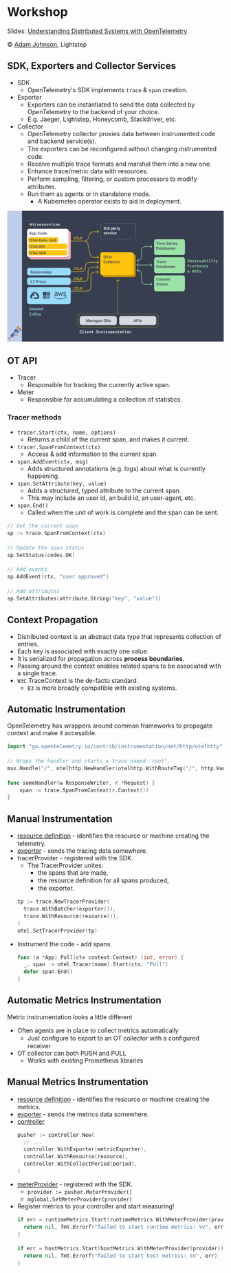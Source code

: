 # Workshop

Slides: [Understanding Distributed Systems with OpenTelemetry](doc/OT-Workshop-Fib-example.pdf)

© [Adam Johnson](https://bit.ly/3wigdFJ), Lightstep

## SDK, Exporters and Collector Services

- SDK
  - OpenTelemetry's SDK implements `trace` & `span` creation.
- Exporter
  - Exporters can be instantiated to send the data collected by OpenTelemetry to the backend of your choice.
  - E.g. Jaeger, Lightstep, Honeycomb, Stackdriver, etc.
- Collector
  - OpenTelemetry collector proxies data between instrumented code and backend service(s).
  - The exporters
can be reconﬁgured without changing instrumented code.
  - Receive multiple trace formats and marshal them into a new one.
  - Enhance trace/metric data with resources.
  - Perform sampling, ﬁltering, or custom processors to modify attributes.
  - Run them as agents or in standalone mode.
    - A Kubernetes operator exists to aid in deployment.

![meterProvider](OT-collector.png)

## OT API
- Tracer
  - Responsible for tracking the currently active span.
- Meter
  - Responsible for accumulating a collection of statistics.

### Tracer methods

 - `tracer.Start(ctx, name, options)`
   - Returns a child of the current span, and makes it current.
 - `tracer.SpanFromContext(ctx)`
   - Access & add information to the current span.
 - `span.AddEvent(ctx, msg)`
   - Adds structured annotations (e.g. logs) about what is currently happening.
 - `span.SetAttribute(key, value)`
   - Adds a structured, typed attribute to the current span.
   - This may include an user id, an build id, an user-agent, etc.
- `span.End()`
  - Called when the unit of work is complete and the span can be sent.

```go
// Get the current span
sp := trace.SpanFromContext(ctx)

// Update the span status
sp.SetStatus(codes.OK)

// Add events
sp.AddEvent(ctx, "user approved")

// Add attributes
sp.SetAttributes(attribute.String("key", "value"))
```

## Context Propagation
- Distributed context is an abstract data type that represents collection of entries.
- Each key is associated with exactly one value.
- It is serialized for propagation across **process boundaries**.
- Passing around the context enables related spans to be associated with a single trace.
- `W3C` TraceContext is the de-facto standard.
  - `B3` is more broadly compatible with existing systems.

## Automatic Instrumentation

OpenTelemetry has wrappers around common frameworks to propagate context and make it accessible.
```go
import "go.opentelemetry.io/contrib/instrumentation/net/http/otelhttp"

// Wraps the handler and starts a trace named 'root'.
mux.Handle("/", otelhttp.NewHandler(otelhttp.WithRouteTag("/", http.HandlerFunc(someHandler)), "root", otelhttp.WithPublicEndpoint()))

func someHandler(w ResponseWriter, r *Request) {
    span := trace.SpanFromContext(r.Context())
}
```

## Manual Instrumentation

 - [resource deﬁnition](../cmd/stdout/loop/resource.go) - identiﬁes the resource or machine creating the telemetry.
 - [exporter](../cmd/stdout/loop/exporter.go) - sends the tracing data somewhere.
 - tracerProvider - registered with the SDK.
   - The TracerProvider unites:
     - the spans that are made,
     - the resource deﬁnition for all spans produced, 
     - the exporter.
    ```go
    tp := trace.NewTracerProvider(
      trace.WithBatcher(exporter()),
      trace.WithResource(resource()),
    )
    otel.SetTracerProvider(tp)
    ```
 - Instrument the code - add spans.
    ```go
    func (a *App) Poll(ctx context.Context) (int, error) {
      _, span := otel.Tracer(name).Start(ctx, "Poll")
      defer span.End()
    }
    ```

## Automatic Metrics Instrumentation

Metric instrumentation looks a little different

- Often agents are in place to collect metrics automatically
  - Just conﬁgure to export to an OT collector with a conﬁgured receiver
- OT collector can both PUSH and PULL
  - Works with existing Prometheus libraries

## Manual Metrics Instrumentation

 - [resource deﬁnition](../cmd/otconf/config.go#L127) - identiﬁes the resource or machine creating the metrics.
 - [exporter](../cmd/otconf/exporter.go#L35) - sends the metrics data somewhere.
 - [controller](../cmd/otconf/metrics.go#L36)
    ```go
    pusher := controller.New(
      // ...
      controller.WithExporter(metricExporter),
      controller.WithResource(resource),
      controller.WithCollectPeriod(period),
    )
    ```
 - [meterProvider](../cmd/otconf/metrics.go#L50) - registered with the SDK.
   - `provider := pusher.MeterProvider()`
   - `mglobal.SetMeterProvider(provider)`
 - Register metrics to your controller and start measuring!
    ```go
    if err = runtimeMetrics.Start(runtimeMetrics.WithMeterProvider(provider)); err != nil {
      return nil, fmt.Errorf("failed to start runtime metrics: %v", err)
    }

    if err = hostMetrics.Start(hostMetrics.WithMeterProvider(provider)); err != nil {
      return nil, fmt.Errorf("failed to start host metrics: %v", err)
    }
    ```
